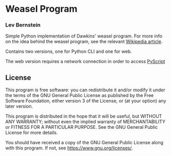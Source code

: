 # Weasel Program

### Lev Bernstein

Simple Python implementation of Dawkins' weasel program. For more info on the
idea behind the weasel program, see the relevant [Wikipedia article](https://en.wikipedia.org/wiki/Weasel_program).

Contains two versions, one for Python CLI and one for web.

The web version requires a network connection in order to access [PyScript](https://pyscript.net/)

## License

This program is free software: you can redistribute it and/or modify
it under the terms of the GNU General Public License as published by
the Free Software Foundation, either version 3 of the License, or
(at your option) any later version.

This program is distributed in the hope that it will be useful,
but WITHOUT ANY WARRANTY; without even the implied warranty of
MERCHANTABILITY or FITNESS FOR A PARTICULAR PURPOSE.  See the
GNU General Public License for more details.

You should have received a copy of the GNU General Public License
along with this program.  If not, see <https://www.gnu.org/licenses/>.